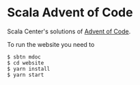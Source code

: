 # Scala Advent of Code

Scala Center's solutions of [Advent of Code](https://adventofcode.com/).

To run the website you need to

```
$ sbtn mdoc
$ cd website
$ yarn install
$ yarn start
```
